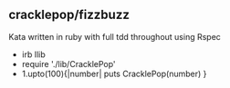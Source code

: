 ## cracklepop/fizzbuzz
Kata written in ruby with full tdd throughout using Rspec

- irb Ilib
- require './lib/CracklePop'
- 1.upto(100){|number| puts CracklePop(number) }
